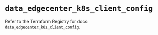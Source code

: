 # `data_edgecenter_k8s_client_config`

Refer to the Terraform Registry for docs: [`data_edgecenter_k8s_client_config`](https://registry.terraform.io/providers/edge-center/edgecenter/0.10.3/docs/data-sources/k8s_client_config).
